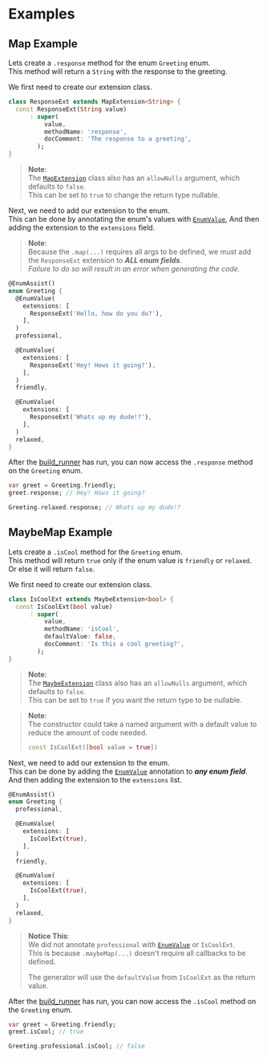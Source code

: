 # Examples

## Map Example

Lets create a `.response` method for the enum `Greeting` enum.\
This method will return a `String` with the response to the greeting.

We first need to create our extension class.

```dart
class ResponseExt extends MapExtension<String> {
  const ResponseExt(String value)
      : super(
          value,
          methodName: 'response',
          docComment: 'The response to a greeting',
        );
}
```

> __Note__:\
The [`MapExtension`] class also has an `allowNulls` argument, which defaults to `false`.\
  This can be set to `true` to change the return type nullable.

Next, we need to add our extension to the enum.\
This can be done by annotating the enum's values with [`EnumValue`],
And then adding the extension to the `extensions` field.

> __Note__:\
Because the `.map(...)` requires all args to be defined, we must add the `ResponseExt` extension to ___ALL enum fields___.\
_Failure to do so will result in an error when generating the code._

```dart
@EnumAssist()
enum Greeting {
  @EnumValue(
    extensions: [
      ResponseExt('Hello, how do you do?'),
    ],
  )
  professional,

  @EnumValue(
    extensions: [
      ResponseExt('Hey! Hows it going?'),
    ],
  )
  friendly,

  @EnumValue(
    extensions: [
      ResponseExt('Whats up my dude!?'),
    ],
  )
  relaxed,
}
```

After the [build_runner] has run, you can now access the `.response` method on the `Greeting` enum.

```dart
var greet = Greeting.friendly;
greet.response; // Hey! Hows it going?

Greeting.relaxed.response; // Whats up my dude!?
```

## MaybeMap Example

Lets create a `.isCool` method for the `Greeting` enum.\
This method will return `true` only if the enum value is `friendly` or `relaxed`. Or else it will return `false`.

We first need to create our extension class.

```dart
class IsCoolExt extends MaybeExtension<bool> {
  const IsCoolExt(bool value)
      : super(
          value,
          methodName: 'isCool',
          defaultValue: false,
          docComment: 'Is this a cool greeting?',
        );
}
```

> __Note__:\
The [`MaybeExtension`] class also has an `allowNulls` argument, which defaults to `false`.\
  This can be set to `true` if you want the return type to be nullable.

> __Note__:\
> The constructor could take a named argument with a default value to reduce the amount of code needed.
>
> ```dart
> const IsCoolExt([bool value = true])
> ```

Next, we need to add our extension to the enum.\
This can be done by adding the [`EnumValue`] annotation to ___any enum field___.
And then adding the extension to the `extensions` list.

```dart
@EnumAssist()
enum Greeting {
  professional,

  @EnumValue(
    extensions: [
      IsCoolExt(true),
    ],
  )
  friendly,

  @EnumValue(
    extensions: [
      IsCoolExt(true),
    ],
  )
  relaxed,
}
```

> __Notice This__:\
We did not annotate `professional` with [`EnumValue`] or `IsCoolExt`.\
  This is because `.maybeMap(...)` doesn't require all callbacks to be defined.
>
> The generator will use the `defaultValue` from `IsCoolExt` as the return value.

After the [build_runner] has run, you can now access the `.isCool` method on the `Greeting` enum.

```dart
var greet = Greeting.friendly;
greet.isCool; // true

Greeting.professional.isCool; // false
```


[`EnumValue`]: https://github.com/mrgnhnt96/enum_assist/blob/main/packages/enum_assist_annotation/lib/src/enum_key.dart
[build_runner]: https://pub.dev/packages/build_runner
[`MapExtension`]: https://github.com/mrgnhnt96/enum_assist/blob/main/packages/enum_assist_annotation/lib/src/map_extension.dart
[`MaybeExtension`]: https://github.com/mrgnhnt96/enum_assist/blob/main/packages/enum_assist_annotation/lib/src/maybe_extension.dart
